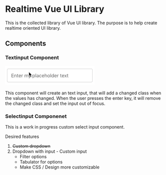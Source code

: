 # Realtime Vue UI Library

This is the collected library of Vue UI library. The purpose is to help create realtime oriented UI library.

## Components

### Textinput Component

![Input Text Gif](examples/input-text.mov.gif)

This component will create an text input, that will add a changed class when the values has changed. When the user presses the enter key, it will remove the changed class and set the input out of focus.

### Selectinput Componenet

This is a work in progress custom select input component.

Desired features

1. ~~Custom dropdown~~
2. Dropdown with input - Custom input
    *  Filter options
    *  Tabulator for options
    *  Make CSS / Design more customizable
